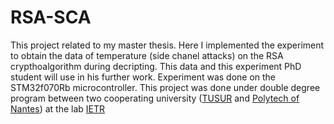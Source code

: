 # RSA-SCA
This project related to my master thesis. 
Here I implemented the experiment to obtain the data of temperature (side chanel attacks) on the RSA crypthoalgorithm during decripting.
This data and this experiment PhD student will use in his further work.
Experiment was done on the STM32f070Rb microcontroller.
This project was done under double degree program between two cooperating university ([TUSUR](https://tusur.ru/en) and [Polytech of Nantes](https://polytech.univ-nantes.fr)) at the lab [IETR](https://www.ietr.fr/)
